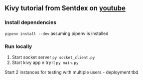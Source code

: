 ## Kivy tutorial from Sentdex on [youtube](https://www.youtube.com/watch?v=FjwD0SOGQ1k&t=13s)

### Install dependencies
`pipenv install --dev` assuming pipenv is installed

### Run locally

1. Start socket server `py socket_client.py`
2. Start kivy app n try it `py main.py`


Start 2 instances for testing with multiple users - deployment tbd